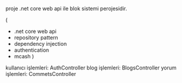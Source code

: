proje .net core web api ile blok sistemi perojesidir.

(   
  - .net core web api
  - repository pattern
  - dependency injection
  - authentication
  - mcash
)

kullanıcı işlemleri:  AuthController
blog işlemleri:       BlogsController
yorum işlemleri:      CommetsController
